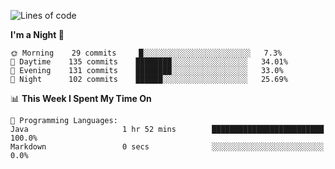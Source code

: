<!--START_SECTION:waka-->
![Lines of code](https://img.shields.io/badge/From%20Hello%20World%20I%27ve%20Written-142436%20lines%20of%20code-blue)

**I'm a Night 🦉** 

```text
🌞 Morning    29 commits     █░░░░░░░░░░░░░░░░░░░░░░░░   7.3% 
🌆 Daytime    135 commits    ████████░░░░░░░░░░░░░░░░░   34.01% 
🌃 Evening    131 commits    ████████░░░░░░░░░░░░░░░░░   33.0% 
🌙 Night      102 commits    ██████░░░░░░░░░░░░░░░░░░░   25.69%

```


📊 **This Week I Spent My Time On** 

```text
💬 Programming Languages: 
Java                     1 hr 52 mins        █████████████████████████   100.0% 
Markdown                 0 secs              ░░░░░░░░░░░░░░░░░░░░░░░░░   0.0%

```


<!--END_SECTION:waka-->
